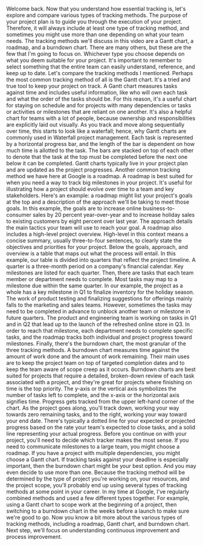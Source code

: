 Welcome back. Now that you understand how essential tracking is, let's explore
and compare various types of tracking methods. The purpose of your project plan
is to guide you through the execution of your project. Therefore, it will always
include at least one type of tracking method, and sometimes you might use more
than one depending on what your team needs. The tracking methods we'll discuss
in this video are a Gantt chart, a roadmap, and a burndown chart. There are many
others, but these are the few that I'm going to focus on. Whichever type you
choose depends on what you deem suitable for your project. It's important to
remember to select something that the entire team can easily understand,
reference, and keep up to date. Let's compare the tracking methods I mentioned.
Perhaps the most common tracking method of all is the Gantt chart. It's a tried
and true tool to keep your project on track. A Gantt chart measures tasks
against time and includes useful information, like who will own each task and
what the order of the tasks should be. For this reason, it's a useful chart for
staying on schedule and for projects with many dependencies or tasks or
activities or milestones that are reliant on one another. It's also a helpful
chart for teams with a lot of people, because ownership and responsibilities are
explicitly laid out visually. As you track and move along sequentially over
time, this starts to look like a waterfall; hence, why Gantt charts are commonly
used in Waterfall project management. Each task is represented by a horizontal
progress bar, and the length of the bar is dependent on how much time is
allotted to the task. The bars are stacked on top of each other to denote that
the task at the top must be completed before the next one below it can be
completed. Gantt charts typically live in your project plan and are updated as
the project progresses. Another common tracking method we have here at Google is
a roadmap. A roadmap is best suited for when you need a way to track big
milestones in your project. It's useful for illustrating how a project should
evolve over time to a team and key stakeholders. Here's an example: a roadmap
might list your project's goals at the top and a description of the approach
we'll be taking to meet those goals. In this example, the goals are to increase
online business-to-consumer sales by 20 percent year-over-year and to increase
holiday sales to existing customers by eight percent over last year. The
approach details the main tactics your team will use to reach your goal. A
roadmap also includes a high-level project overview. High-level in this context
means a concise summary, usually three-to-four sentences, to clearly state the
objectives and priorities for your project. Below the goals, approach, and
overview is a table that maps out what the process will entail. In this example,
our table is divided into quarters that reflect the project timeline. A quarter
is a three-month period on a company's financial calendar. Key milestones are
listed for each quarter. Then, there are tasks that each team member or
department needs to complete. Most tasks may map to a milestone due within the
same quarter. In our example, the project as a whole has a key milestone in Q1
to finalize inventory for the holiday season. The work of product testing and
finalizing suggestions for offerings mainly falls to the marketing and sales
teams. However, sometimes the tasks may need to be completed in advance to
unblock another team or milestone in future quarters. The product and
engineering team is working on tasks in Q1 and in Q2 that lead up to the launch
of the refreshed online store in Q3. In order to reach that milestone, each
department needs to complete specific tasks, and the roadmap tracks both
individual and project progress toward milestones. Finally, there's the burndown
chart, the most granular of the three tracking methods. A burndown chart
measures time against the amount of work done and the amount of work remaining.
Their main uses are to keep the project team on top of targeted completion dates
and to keep the team aware of scope creep as it occurs. Burndown charts are best
suited for projects that require a detailed, broken-down review of each task
associated with a project, and they're great for projects where finishing on
time is the top priority. The y-axis or the vertical axis symbolizes the number
of tasks left to complete, and the x-axis or the horizontal axis signifies time.
Progress gets tracked from the upper left-hand corner of the chart. As the
project goes along, you'll track down, working your way towards zero remaining
tasks, and to the right, working your way toward your end date. There's
typically a dotted line for your expected or projected progress based on the
rate your team's expected to close tasks, and a solid line representing your
actual progress. Before you continue on with your project, you'll need to decide
which tracker makes the most sense. If you need to communicate milestones to a
large team, you might choose a roadmap. If you have a project with multiple
dependencies, you might choose a Gantt chart. If tracking tasks against your
deadline is especially important, then the burndown chart might be your best
option. And you may even decide to use more than one. Because the tracking
method will be determined by the type of project you're working on, your
resources, and the project scope, you'll probably end up using several types of
tracking methods at some point in your career. In my time at Google, I've
regularly combined methods and used a few different types together. For example,
using a Gantt chart to scope work at the beginning of a project, then switching
to a burndown chart in the weeks before a launch to make sure we're good to go.
Now you know a bit more about the various types of tracking methods, including a
roadmap, Gantt chart, and burndown chart. Next step, we'll focus on
understanding continuous improvement and process improvement.